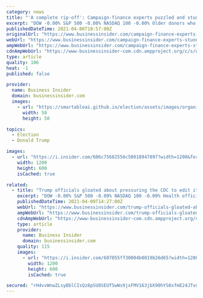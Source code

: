 ```yaml
---
category: news
title: "'A complete rip-off': Campaign-finance experts puzzled and stunned by Trump camp's reported 'money-bomb' ploy"
excerpt: "DOW -0.00% S&P 500 -0.00% NASDAQ 100 -0.00% Older donors who gave a few hundred dollars to former President Donald Trump's reelection campaign said they were shocked to see thousands drained from their accounts. Refund requests jumped in the final months ..."
publishedDateTime: 2021-04-06T18:57:00Z
originalUrl: "https://www.businessinsider.com/campaign-finance-experts-stunned-by-trump-camps-reported-money-bomb-2021-4"
webUrl: "https://www.businessinsider.com/campaign-finance-experts-stunned-by-trump-camps-reported-money-bomb-2021-4"
ampWebUrl: "https://www.businessinsider.com/campaign-finance-experts-stunned-by-trump-camps-reported-money-bomb-2021-4?amp"
cdnAmpWebUrl: "https://www-businessinsider-com.cdn.ampproject.org/c/s/www.businessinsider.com/campaign-finance-experts-stunned-by-trump-camps-reported-money-bomb-2021-4?amp"
type: article
quality: 106
heat: -1
published: false

provider:
  name: Business Insider
  domain: businessinsider.com
  images:
    - url: "https://smartableai.github.io/election/assets/images/organizations/businessinsider.com-50x50.jpg"
      width: 50
      height: 50

topics:
  - Election
  - Donald Trump

images:
  - url: "https://i.insider.com/606c75682556c50018947897?width=1200&format=jpeg"
    width: 1200
    height: 600
    isCached: true

related:
  - title: "Trump officials gloated about pressuring the CDC to edit its COVID-19 reports: 'Yippee!!!'"
    excerpt: "DOW -0.00% S&P 500 -0.00% NASDAQ 100 -0.00% Health officials in former President Donald Trump's administration gloated about their efforts to edit scientific reports on COVID-19 last year to fit Trump's messaging, according to documents obtained by The ..."
    publishedDateTime: 2021-04-09T14:27:00Z
    webUrl: "https://www.businessinsider.com/trump-officials-gloated-about-editing-cdc-covid-19-reports-yippee-2021-4"
    ampWebUrl: "https://www.businessinsider.com/trump-officials-gloated-about-editing-cdc-covid-19-reports-yippee-2021-4?amp"
    cdnAmpWebUrl: "https://www-businessinsider-com.cdn.ampproject.org/c/s/www.businessinsider.com/trump-officials-gloated-about-editing-cdc-covid-19-reports-yippee-2021-4?amp"
    type: article
    provider:
      name: Business Insider
      domain: businessinsider.com
    quality: 115
    images:
      - url: "https://i.insider.com/607055ff30004b0019b26d65?width=1200&format=jpeg"
        width: 1200
        height: 600
        isCached: true

secured: "rH4vvWnwZLsyBblCIsQz8pSU8SEUf5wWs9jxFMV163jbX90hYS0xfmE24JTvnJrwDc6cwaOUR+Z9SE0DqxAMs3aeIIgHd28LJi0JJUfIeSAqjZtObps9vZCZrbQe8GxgCz9WLzxWzddfxENhZ9cbNVjGMxpVBNhV5jHLtneoWqjwW/aNz3cfmgb/tPWrnQ/O8YoDFEtzJ4Z1IFQNI2CSsRG/snP7uBRb8Zx0E4gUnCYdptaMwK1SQbEU2rRu3l+Z8MBkC8tc7wv5UDrRTYhJWm2jgzMCXczLKyqvti71PmbGDha9Gu+ILWOBVQrgqQaiy6V8HqzJFUwGV2TfmIwZADRWY+WVoDp2Z695pKaMQRo=;V2wwyk5YmZT1VZR2TAA84A=="
---
```


